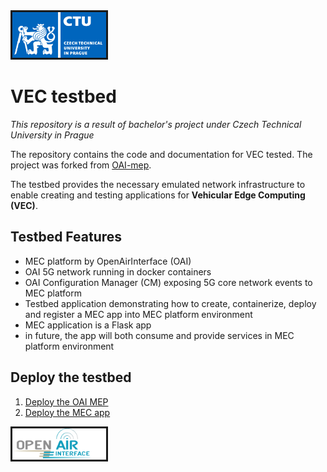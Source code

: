 <img src="./images/logo_cvut_en.jpg" alt="" border=3 width=150>
</img>

# VEC testbed
*This repository is a result of bachelor's project under Czech Technical University in Prague*

The repository contains the code and documentation for VEC tested. The project was forked from [OAI-mep](https://gitlab.eurecom.fr/oai/orchestration/blueprints).

The testbed provides the necessary emulated network infrastructure to enable creating and testing applications for **Vehicular Edge Computing (VEC)**.

## Testbed Features
* MEC platform by OpenAirInterface (OAI)
* OAI 5G network running in docker containers
* OAI Configuration Manager (CM) exposing 5G core network events to MEC platform
* Testbed application demonstrating how to create, containerize, deploy and register a MEC app into MEC platform environment
* MEC application is a Flask app
* in future, the app will both consume and provide services in MEC platform environment

## Deploy the testbed
1. [Deploy the OAI MEP](./mep/README.md)
2. [Deploy the MEC app](./Testbed-proj/README.md)

<img src="./images/oai_final_logo.png" alt="" border=3 height=50 width=150></img>

